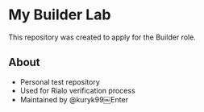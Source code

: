 # My Builder Lab  
This repository was created to apply for the Builder role.  

## About  
- Personal test repository  
- Used for Rialo verification process  
- Maintained by @kuryk99￼Enter
